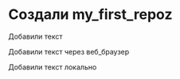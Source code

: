 ﻿# Создали my_first_repoz

Добавили текст

Добавили текст через веб_браузер

Добавили текст локально 